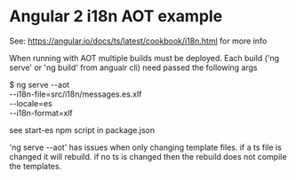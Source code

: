 # Angular 2 i18n AOT example

See: https://angular.io/docs/ts/latest/cookbook/i18n.html for more info

When running with AOT multiple builds must be deployed. Each build ('ng serve' or 'ng build' from angualr cli) need passed the following args

$ ng serve --aot \
           --i18n-file=src/i18n/messages.es.xlf \
           --locale=es \
           --i18n-format=xlf

see start-es npm script in package.json

'ng serve --aot' has issues when only changing template files. if a ts file is changed it will rebuild. if no ts is changed then the rebuild does not compile the templates. 